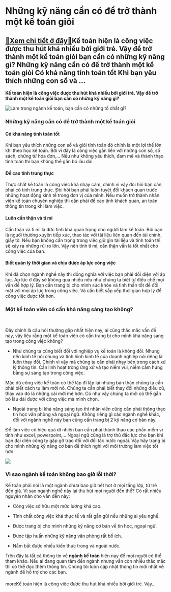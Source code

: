 Những kỹ năng cần có để trở thành một kế toán giỏi
==================================================

[:gift:Xem chi tiết ở đây:gift:](https://hddtvn.com/nhung-ky-nang-can-co-de-tro-thanh-mot-ke-toan-gioi/)Kế toán hiện là công việc được thu hút khá nhiều bởi giới trẻ. Vậy để trở thành một kế toán giỏi bạn cần có những kỹ năng gì? Những kỹ năng cần có để trở thành một kế toán giỏi Có khả năng tính toán tốt Khi bạn yêu thích những con số và …
----------------------------------------------------------------------------------------------------------------------------------------------------------------------------------------------------------------------------------------------

**Kế toán hiện là công việc được thu hút khá nhiều bởi giới trẻ. Vậy để trở thành một kế toán giỏi bạn cần có những kỹ năng gì?**


![Làm trong ngành kế toán, bạn cần có những tố chất gì?](https://hddtvn.com/wp-content/uploads/2021/01/nhan-dien-5-to-chat-cua-nguoi-lam-ke-toan.jpg "Làm trong ngành kế toán, bạn cần có những tố chất gì?")


### Những kỹ năng cần có để trở thành một kế toán giỏi


#### Có khả năng tính toán tốt


Khi bạn yêu thích những con số và giỏi tính toán đó chính là một lợi thế lớn khi theo học kế toán. Bởi vì đây là công việc gắn liền với những con số, sổ sách, chứng từ hóa đơn,… Nếu như không yêu thích, đam mê và thành thạo tính toán thì bạn không thể gắn bó lâu dài.


#### Đề cao tính trung thực


Thực chất kế toán là công việc khá nhạy cảm, chính vì vậy đòi hỏi bạn cân phải có tính trung thực. Đòi hỏi bạn phải luôn tuyệt đối khách quan trước những hoạt động kinh tế trong đơn vị của mình. Nếu muốn trở thành nhân viên kế toán chuyên nghiệp thì cần phải đề cao tính khách quan, an toàn thông tin trong khi làm việc.


#### Luôn cẩn thận và tỉ mỉ


Cẩn thận và tỉ mỉ là đức tính khá quan trọng cho người làm kế toán. Bởi bạn là người thường xuyên tiếp xúc, thao tác với tài liệu liên quan đến tài chính, giấy tờ. Nếu bạn không cẩn trọng trong việc giữ gìn tài liệu và tính toán thì sẽ xảy ra những rủi ro lớn. Vậy nên tính tỉ mỉ, cẩn thận vẫn là tốt nhất cho công việc của bạn.


#### Biết quản lý thời gian và chịu được áp lực công việc


Khi đã chọn ngành nghề này thì đồng nghĩa với việc bạn phải đối diện với áp lực. Áp lực ở đây sẽ không quá nhiều nếu như chúng ta biết tự điều chế mọi vấn đề hợp lý. Bạn cần trang bị cho mình sức khỏe và tinh thần tốt để đối mặt với mọi áp lực trong công việc. Và cần biết sắp xếp thời gian hợp lý để công việc được tốt hơn.


### Một kế toán viên có cần khả năng sáng tạo không?


 


Đây chính là câu hỏi thường gặp nhất hiện nay, ai cũng thắc mắc vấn đề này, vậy liệu rằng một kế toán viên có cần trang bị cho mình khả năng sáng tạo trong công việc không?




* Như chúng ta cũng biết đối với nghiệp vụ kế toán là không đổi. Nhưng nền kinh tế nói chung và tình hình kinh tế của doanh nghiệp nói riêng là luôn thay đổi. Chính vì vậy mà chúng ta cần phải nhạy bén trong cách xử lý thông tin. Cần linh hoạt trong ứng xử và tạo niềm vui, niềm cảm hứng bằng sự sáng tạo trong công việc.



Mặc dù công việc kế toán có thể lặp đi lặp lại nhưng bản thân chúng ta cần phải biết cách tự làm mới nó. Chúng ta cần phải biết thay đổi những điều cũ, thay vào đó là những cái mới mẻ hơn. Có như vậy chúng ta mới có thể gắn bó lâu dài được với công việc mà mình chọn.




* Ngoài trang bị khả năng sáng tạo thì nhân viên cũng cần phải thông thạo tin học văn phòng và ngoại ngữ. Không riêng gì các ngành nghề khác, đối với ngành nghề này bạn cũng cần trang bị 2 kỹ năng cơ bản này.



Để làm việc có hiệu quả dĩ nhiên bạn cần phải thành thạo các phần mềm vi tính như excel, powerpoint,… Ngoại ngữ cũng là trợ thủ đắc lực cho bạn khi bạn đại diện công ty gặp gỡ trao đổi với đối tác nước ngoài. Vậy hãy trang bị cho mình những kỹ năng cơ bản để thích nghi với môi trường làm việc tốt hơn.


![](https://hddtvn.com/wp-content/uploads/2021/01/xeromarketing53622388.jpg)


### Vì sao ngành kế toán không bao giờ lỗi thời?


Kế toán phải nói là một ngành chưa bao giờ hết hot ở mọi tầng lớp, từ trẻ đến già. Vì sao ngành nghề này lại thu hút mọi người đến thế? Có rất nhiều nguyên nhân cho vấn đến này:




* Công việc sở hữu một mức lương khá cao.

* Tính chất công việc khá thực tế và rất gần gũi nếu những ai yêu nghề.

* Được trang bị cho mình những kỹ năng cơ bản về tin học, ngoại ngữ.

* Được tập huấn những kỹ năng văn phòng rất bổ ích.

* Nắm bắt được nhiều kiến thức trong và ngoài nước.



Trên đây là tất cả thông tin về **ngành kế toán** hiện nay để mọi người có thể tham khảo. Nếu ai đang quan tâm đến ngành nhưng vẫn còn nhiều thắc mắc thì có thể đọc thêm thông tin. Chúng tôi luôn cập nhật thông tin mới nhất về ngành để hỗ trợ cho các bạn.


#### 


moreKế toán hiện là công việc được thu hút khá nhiều bởi giới trẻ. Vậy…

